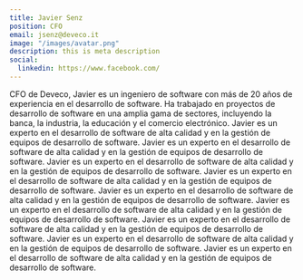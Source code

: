 ```yaml
---
title: Javier Senz
position: CFO
email: jsenz@deveco.it
image: "/images/avatar.png"
description: this is meta description
social:
  linkedin: https://www.facebook.com/
---
```


CFO de Deveco, Javier es un ingeniero de software con más de 20 años de experiencia en el desarrollo de software. Ha trabajado en proyectos de desarrollo de software en una amplia gama de sectores, incluyendo la banca, la industria, la educación y el comercio electrónico. Javier es un experto en el desarrollo de software de alta calidad y en la gestión de equipos de desarrollo de software. Javier es un experto en el desarrollo de software de alta calidad y en la gestión de equipos de desarrollo de software. Javier es un experto en el desarrollo de software de alta calidad y en la gestión de equipos de desarrollo de software. Javier es un experto en el desarrollo de software de alta calidad y en la gestión de equipos de desarrollo de software. Javier es un experto en el desarrollo de software de alta calidad y en la gestión de equipos de desarrollo de software. Javier es un experto en el desarrollo de software de alta calidad y en la gestión de equipos de desarrollo de software. Javier es un experto en el desarrollo de software de alta calidad y en la gestión de equipos de desarrollo de software. Javier es un experto en el desarrollo de software de alta calidad y en la gestión de equipos de desarrollo de software. Javier es un experto en el desarrollo de software de alta calidad y en la gestión de equipos de desarrollo de software.